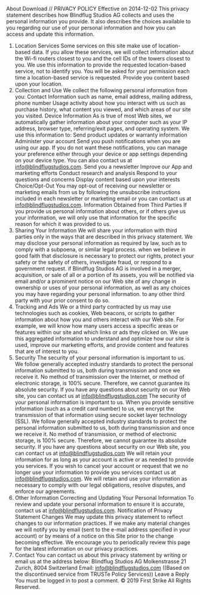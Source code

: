 About
Download
// PRIVACY POLICY
Effective on 2014-12-02
This privacy statement describes how Blindflug Studios AG collects and uses the personal information you provide. It also describes the choices available to you regarding our use of your personal information and how you can access and update this information.
1) Location Services
Some services on this site make use of location-based data. If you allow these services, we will collect information about the Wi-fi routers closest to you and the cell IDs of the towers closest to you.
We use this information to provide the requested location-based service, not to identify you. You will be asked for your permission each time a location-based service is requested.
Provide you content based upon your location.
2) Collection and Use
We collect the following personal information from you:
Contact Information such as name, email address, mailing address, phone number
Usage activity about how you interact with us such as purchase history, what content you viewed, and which areas of our site you visited.
Device Information
As is true of most Web sites, we automatically gather information about your computer such as your IP address, browser type, referring/exit pages, and operating system.
We use this information to:
Send product updates or warranty information
Administer your account
Send you push notifications when you are using our app. If you do not want these notifications, you can manage your preference either through your device or app settings depending on your device type. You can also contact us at info@blindflugstudios.com.
Send you a newsletter
Improve our App and marketing efforts
Conduct research and analysis
Respond to your questions and concerns
Display content based upon your interests
Choice/Opt-Out
You may opt-out of receiving our newsletter or marketing emails from us by following the unsubscribe instructions included in each newsletter or marketing email or you can contact us at info@blindflugstudios.com.
Information Obtained from Third Parties
If you provide us personal information about others, or if others give us your information, we will only use that information for the specific reason for which it was provided to us.
3) Sharing Your Information
We will share your information with third parties only in the ways that are described in this privacy statement.
We may disclose your personal information
as required by law, such as to comply with a subpoena, or similar legal process.
when we believe in good faith that disclosure is necessary to protect our rights, protect your safety or the safety of others, investigate fraud, or respond to a government request.
if Blindflug Studios AG is involved in a merger, acquisition, or sale of all or a portion of its assets, you will be notified via email and/or a prominent notice on our Web site of any change in ownership or uses of your personal information, as well as any choices you may have regarding your personal information.
to any other third party with your prior consent to do so.
4) Tracking and Ads
We or a third party contracted by us may use technologies such as cookies, Web beacons, or scripts to gather information about how you and others interact with our Web site. For example, we will know how many users access a specific areas or features within our site and which links or ads they clicked on. We use this aggregated information to understand and optimize how our site is used, improve our marketing efforts, and provide content and features that are of interest to you.
5) Security
The security of your personal information is important to us. We follow generally accepted industry standards to protect the personal information submitted to us, both during transmission and once we receive it. No method of transmission over the Internet, or method of electronic storage, is 100% secure. Therefore, we cannot guarantee its absolute security.
If you have any questions about security on our Web site, you can contact us at info@blindflugstudios.com
The security of your personal information is important to us. When you provide sensitive information (such as a credit card number) to us, we encrypt the transmission of that information using secure socket layer technology (SSL).
We follow generally accepted industry standards to protect the personal information submitted to us, both during transmission and once we receive it. No method of transmission, or method of electronic storage, is 100% secure. Therefore, we cannot guarantee its absolute security.
If you have any questions about security on our Web site, you can contact us at info@blindflugstudios.com
We will retain your information for as long as your account is active or as needed to provide you services. If you wish to cancel your account or request that we no longer use your information to provide you services contact us at info@blindflugstudios.com. We will retain and use your information as necessary to comply with our legal obligations, resolve disputes, and enforce our agreements.
6) Other Information
Correcting and Updating Your Personal Information
To review and update your personal information to ensure it is accurate, contact us at info@blindflugstudios.com.
Notification of Privacy Statement Changes
We may update this privacy statement to reflect changes to our information practices. If we make any material changes we will notify you by email (sent to the e-mail address specified in your account) or by means of a notice on this Site prior to the change becoming effective. We encourage you to periodically review this page for the latest information on our privacy practices.
7) Contact
You can contact us about this privacy statement by writing or email us at the address below:
Blindflug Studios AG
Molkenstrasse 21
Zurich, 8004
Switzerland
Email: info@blindflugstudios.com
((Based on the discontinued service from TRUSTe Policy Services))
Leave a Reply
You must be logged in to post a comment.
© 2019 First Strike All Rights Reserved.